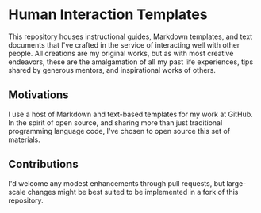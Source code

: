 # Human Interaction Templates
This repository houses instructional guides, Markdown templates, and text documents that I've crafted in the service of interacting well with other people.  All creations are my original works, but as with most creative endeavors, these are the amalgamation of all my past life experiences, tips shared by generous mentors, and inspirational works of others.

## Motivations
I use a host of Markdown and text-based templates for my work at GitHub. In the spirit of open source, and sharing more than just traditional programming language code, I've chosen to open source this set of materials.

## Contributions
I'd welcome any modest enhancements through pull requests, but large-scale changes might be best suited to be implemented in a fork of this repository.
